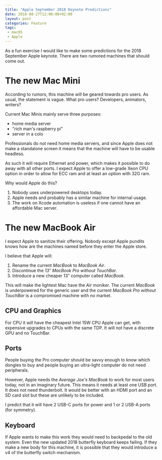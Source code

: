 ```yaml
---
title: "Apple September 2018 Keynote Predictions"
date: 2018-08-27T12:00:00+02:00
layout: post
categories: Feature
tags:
 - macOS
 - Apple
---
```


As a fun exercise I would like to make some predictions for the 2018 September Apple keynote. There are two rumored machines that should come out.

# The new Mac Mini

According to rumors, this machine will be geared towards pro users. As usual, the statement is vague. What pro users? Developers, animators, writers?

Current Mac Minis mainly serve three purposes:

- home media server
- "rich man's raspberry pi"
- server in a colo

Professionals do not need home media servers, and since Apple does not make a standalone screen it means that the machine will have to be usable headless. 

As such it will require Ethernet and power, which makes it possible to do away with all other ports. I expect Apple to offer a low-grade Xeon CPU option in order to allow for ECC ram and at least an option with 32G ram.

Why would Apple do this?

1. Nobody uses underpowered desktops today. 
2. Apple needs and probably has a similar machine for internal usage.
3. The work on Xcode automation is useless if one cannot have an affordable Mac server.

# The new MacBook Air 

I expect Apple to sanitize their offering. Nobody except Apple pundits knows how are the machines named before they enter the Apple store.

I believe that Apple will:

1. Rename the current _MacBook_ to _MacBook Air_.
2. Discontinue the _13″ MacBook Pro without TouchBar_.
3. Introduce a new cheaper 13″ computer called _MacBook_.

This will make the lightest Mac have the _Air_ moniker. The current _MacBook_ is underpowered for the generic user and the current _MacBook Pro without TouchBar_ is a compromised machine with no market.

## CPU and Graphics

For CPU it will have the cheapest Intel 15W CPU Apple can get, with expensive upgrades to CPUs with the same TDP. It will not have a discrete GPU and no TouchBar.

## Ports

People buying the Pro computer should be savvy enough to know which dongles to buy and people buying an ultra-light computer do not need peripherals.

However, Apple needs the _Average Joe's MacBook_ to work for most users today, not in an imaginary future. This means it needs at least one USB port. It does not need thunderbolt. It would be better with an HDMI port and an SD card slot but these are unlikely to be included.
  
I predict that it will have 2 USB-C ports for power and 1 or 2 USB-A ports (for symmetry).

## Keyboard

If Apple wants to make this work they would need to backpedal to the old system. Even the new updated 2018 butterfly keyboard keeps failing. If they make a new body for this machine, it is possible that they would introduce a v4 of the butterfly switch mechanism.

